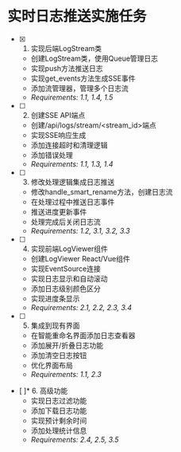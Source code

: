 # 实时日志推送实施任务

- [x] 1. 实现后端LogStream类


  - 创建LogStream类，使用Queue管理日志
  - 实现push方法推送日志
  - 实现get_events方法生成SSE事件
  - 添加流管理器，管理多个日志流
  - _Requirements: 1.1, 1.4, 1.5_


- [ ] 2. 创建SSE API端点
  - 创建/api/logs/stream/<stream_id>端点
  - 实现SSE响应生成
  - 添加连接超时和清理逻辑
  - 添加错误处理
  - _Requirements: 1.1, 1.3, 1.4_

- [ ] 3. 修改处理逻辑集成日志推送
  - 修改handle_smart_rename方法，创建日志流
  - 在处理过程中推送日志事件
  - 推送进度更新事件
  - 处理完成后关闭日志流
  - _Requirements: 1.2, 3.1, 3.2, 3.3_

- [ ] 4. 实现前端LogViewer组件
  - 创建LogViewer React/Vue组件
  - 实现EventSource连接
  - 实现日志显示和自动滚动
  - 添加日志级别颜色区分
  - 实现进度条显示
  - _Requirements: 2.1, 2.2, 2.3, 3.4_

- [ ] 5. 集成到现有界面
  - 在智能重命名界面添加日志查看器
  - 添加展开/折叠日志功能
  - 添加清空日志按钮
  - 优化界面布局
  - _Requirements: 1.1, 2.3_

- [ ]* 6. 高级功能
  - 实现日志过滤功能
  - 添加下载日志功能
  - 实现预计剩余时间
  - 添加处理统计信息
  - _Requirements: 2.4, 2.5, 3.5_
